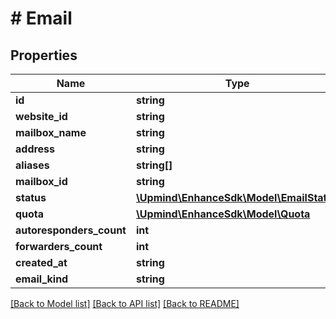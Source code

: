 # # Email

## Properties

Name | Type | Description | Notes
------------ | ------------- | ------------- | -------------
**id** | **string** |  |
**website_id** | **string** |  |
**mailbox_name** | **string** |  | [optional]
**address** | **string** |  |
**aliases** | **string[]** |  |
**mailbox_id** | **string** |  | [optional]
**status** | [**\Upmind\EnhanceSdk\Model\EmailStatus**](EmailStatus.md) |  |
**quota** | [**\Upmind\EnhanceSdk\Model\Quota**](Quota.md) |  | [optional]
**autoresponders_count** | **int** |  |
**forwarders_count** | **int** |  |
**created_at** | **string** |  |
**email_kind** | **string** |  |

[[Back to Model list]](../../README.md#models) [[Back to API list]](../../README.md#endpoints) [[Back to README]](../../README.md)
